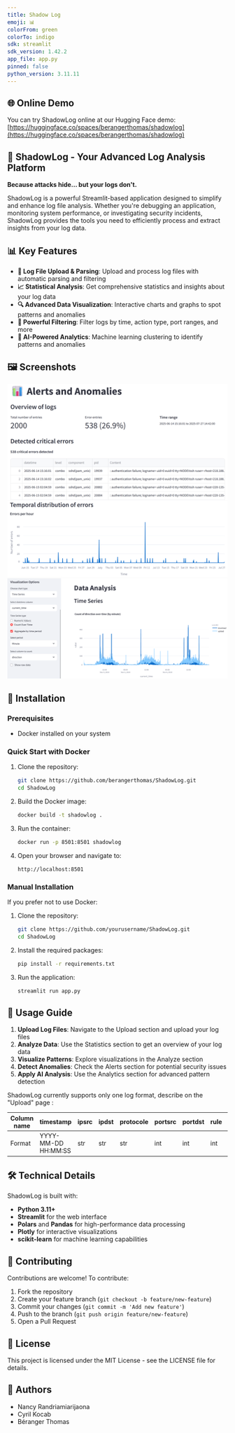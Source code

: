 ```yaml
---
title: Shadow Log
emoji: 📊
colorFrom: green
colorTo: indigo
sdk: streamlit
sdk_version: 1.42.2
app_file: app.py
pinned: false
python_version: 3.11.11
---
```


## 🌐 Online Demo

You can try ShadowLog online at our Hugging Face demo: 
[https://huggingface.co/spaces/berangerthomas/shadowlog](https://huggingface.co/spaces/berangerthomas/shadowlog)


## 🔐 ShadowLog - Your Advanced Log Analysis Platform
**Because attacks hide… but your logs don't.**

ShadowLog is a powerful Streamlit-based application designed to simplify and enhance log file analysis. Whether you're debugging an application, monitoring system performance, or investigating security incidents, ShadowLog provides the tools you need to efficiently process and extract insights from your log data.

## 📊 Key Features

- **📁 Log File Upload & Parsing**: Upload and process log files with automatic parsing and filtering
- **📈 Statistical Analysis**: Get comprehensive statistics and insights about your log data
- **🔍 Advanced Data Visualization**: Interactive charts and graphs to spot patterns and anomalies
- **🔎 Powerful Filtering**: Filter logs by time, action type, port ranges, and more
- **🤖 AI-Powered Analytics**: Machine learning clustering to identify patterns and anomalies

## 🖼️ Screenshots

![Preview 1](assets/preview1.png)
![Preview 5](assets/preview5.png)
![Preview 6](assets/preview6.png)

## 🚀 Installation

### Prerequisites

- Docker installed on your system

### Quick Start with Docker

1. Clone the repository:
   ```bash
   git clone https://github.com/berangerthomas/ShadowLog.git
   cd ShadowLog
   ```

2. Build the Docker image:
   ```bash
   docker build -t shadowlog .
   ```

3. Run the container:
   ```bash
   docker run -p 8501:8501 shadowlog
   ```

4. Open your browser and navigate to:
   ```
   http://localhost:8501
   ```

### Manual Installation

If you prefer not to use Docker:

1. Clone the repository:
   ```bash
   git clone https://github.com/yourusername/ShadowLog.git
   cd ShadowLog
   ```

2. Install the required packages:
   ```bash
   pip install -r requirements.txt
   ```

3. Run the application:
   ```bash
   streamlit run app.py
   ```

## 📝 Usage Guide

1. **Upload Log Files**: Navigate to the Upload section and upload your log files
2. **Analyze Data**: Use the Statistics section to get an overview of your log data
3. **Visualize Patterns**: Explore visualizations in the Analyze section
4. **Detect Anomalies**: Check the Alerts section for potential security issues
5. **Apply AI Analysis**: Use the Analytics section for advanced pattern detection

ShadowLog currently supports only one log format, describe on the "Upload" page :

| Column name | timestamp | ipsrc | ipdst | protocole | portsrc | portdst | rule | action | interface | unknown | fw |
|------------|-----------|-------|-------|-----------|---------|---------|------|--------|-----------|---------|-----|
| Format | YYYY-MM-DD HH:MM:SS | str | str | str | int | int | int | str | str | str | int |

## 🛠️ Technical Details

ShadowLog is built with:
- **Python 3.11+**
- **Streamlit** for the web interface
- **Polars** and **Pandas** for high-performance data processing
- **Plotly** for interactive visualizations
- **scikit-learn** for machine learning capabilities


## 🤝 Contributing

Contributions are welcome! To contribute:
1. Fork the repository
2. Create your feature branch (`git checkout -b feature/new-feature`)
3. Commit your changes (`git commit -m 'Add new feature'`)
4. Push to the branch (`git push origin feature/new-feature`)
5. Open a Pull Request

## 📄 License

This project is licensed under the MIT License - see the LICENSE file for details.

## 👥 Authors

- Nancy Randriamiarijaona
- Cyril Kocab
- Béranger Thomas
